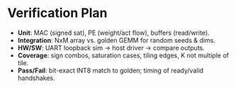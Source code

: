 # Verification Plan

- **Unit**: MAC (signed sat), PE (weight/act flow), buffers (read/write).
- **Integration**: NxM array vs. golden GEMM for random seeds & dims.
- **HW/SW**: UART loopback sim → host driver → compare outputs.
- **Coverage**: sign combos, saturation cases, tiling edges, K not multiple of tile.
- **Pass/Fail**: bit-exact INT8 match to golden; timing of ready/valid handshakes.
